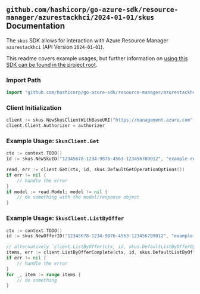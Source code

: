 
## `github.com/hashicorp/go-azure-sdk/resource-manager/azurestackhci/2024-01-01/skus` Documentation

The `skus` SDK allows for interaction with Azure Resource Manager `azurestackhci` (API Version `2024-01-01`).

This readme covers example usages, but further information on [using this SDK can be found in the project root](https://github.com/hashicorp/go-azure-sdk/tree/main/docs).

### Import Path

```go
import "github.com/hashicorp/go-azure-sdk/resource-manager/azurestackhci/2024-01-01/skus"
```


### Client Initialization

```go
client := skus.NewSkusClientWithBaseURI("https://management.azure.com")
client.Client.Authorizer = authorizer
```


### Example Usage: `SkusClient.Get`

```go
ctx := context.TODO()
id := skus.NewSkuID("12345678-1234-9876-4563-123456789012", "example-resource-group", "clusterName", "publisherName", "offerName", "skuName")

read, err := client.Get(ctx, id, skus.DefaultGetOperationOptions())
if err != nil {
	// handle the error
}
if model := read.Model; model != nil {
	// do something with the model/response object
}
```


### Example Usage: `SkusClient.ListByOffer`

```go
ctx := context.TODO()
id := skus.NewOfferID("12345678-1234-9876-4563-123456789012", "example-resource-group", "clusterName", "publisherName", "offerName")

// alternatively `client.ListByOffer(ctx, id, skus.DefaultListByOfferOperationOptions())` can be used to do batched pagination
items, err := client.ListByOfferComplete(ctx, id, skus.DefaultListByOfferOperationOptions())
if err != nil {
	// handle the error
}
for _, item := range items {
	// do something
}
```
